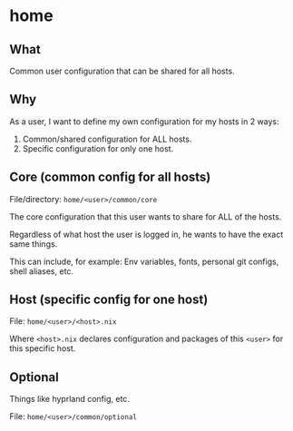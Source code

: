 # home

## What

Common user configuration that can be shared for all hosts.

## Why

As a user, I want to define my own configuration for my hosts in 2 ways:

1. Common/shared configuration for ALL hosts.
2. Specific configuration for only one host.

## Core (common config for all hosts)

File/directory: `home/<user>/common/core`

The core configuration that this user wants to share for ALL of the hosts.

Regardless of what host the user is logged in, he wants to have the exact same things.

This can include, for example: Env variables, fonts, personal git configs, shell aliases, etc.

## Host (specific config for one host)

File: `home/<user>/<host>.nix`

Where `<host>.nix` declares configuration and packages of this `<user>` for this specific host.

## Optional

Things like hyprland config, etc.

File: `home/<user>/common/optional`
